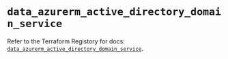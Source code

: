 # `data_azurerm_active_directory_domain_service`

Refer to the Terraform Registory for docs: [`data_azurerm_active_directory_domain_service`](https://registry.terraform.io/providers/hashicorp/azurerm/3.55.0/docs/data-sources/active_directory_domain_service).
